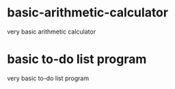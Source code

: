 # basic-arithmetic-calculator
very basic arithmetic calculator
# basic to-do list program
very basic to-do list program 
